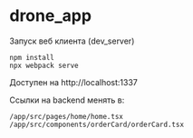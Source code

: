 # drone_app

Запуск веб клиента (dev_server)

```
npm install
npx webpack serve
```

Доступен на http://localhost:1337

Ссылки на backend менять в:

```
/app/src/pages/home/home.tsx
/app/src/components/orderCard/orderCard.tsx
```
